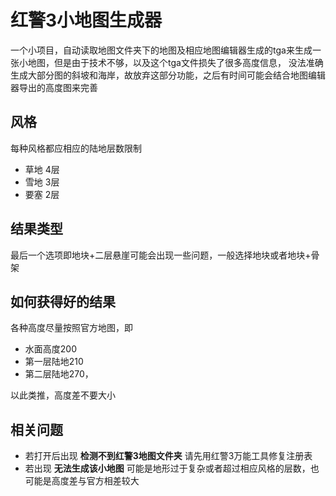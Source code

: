 # 红警3小地图生成器
一个小项目，自动读取地图文件夹下的地图及相应地图编辑器生成的tga来生成一张小地图，但是由于技术不够，以及这个tga文件损失了很多高度信息，
没法准确生成大部分图的斜坡和海岸，故放弃这部分功能，之后有时间可能会结合地图编辑器导出的高度图来完善

## 风格
每种风格都应相应的陆地层数限制
   * 草地    4层
   * 雪地    3层
   * 要塞    2层
   
## 结果类型
最后一个选项即地块+二层悬崖可能会出现一些问题，一般选择地块或者地块+骨架

## 如何获得好的结果
各种高度尽量按照官方地图，即
   * 水面高度200
   * 第一层陆地210
   * 第二层陆地270，
   
   以此类推，高度差不要大小

## 相关问题
   * 若打开后出现 **检测不到红警3地图文件夹** 请先用红警3万能工具修复注册表
   * 若出现 **无法生成该小地图** 可能是地形过于复杂或者超过相应风格的层数，也可能是高度差与官方相差较大
